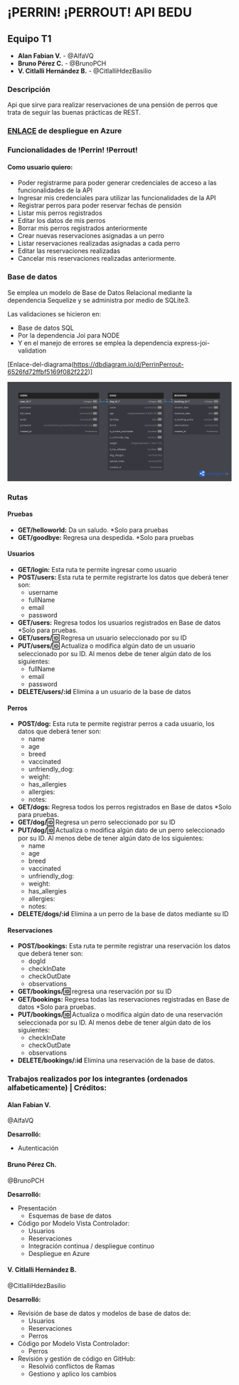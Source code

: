 # ¡PERRIN! ¡PERROUT! API BEDU

## Equipo T1

- **Alan Fabian V.** - @AlfaVQ
- **Bruno Pérez C.** - @BrunoPCH
- **V. Citlalli Hernández B.** - @CitlalliHdezBasilio

### Descripción

Api que sirve para realizar reservaciones de una pensión de perros que trata de seguir las buenas prácticas de REST.

### [ENLACE](http://20.84.146.46:8080/) de despliegue en Azure

### Funcionalidades de !Perrin! !Perrout!

#### Como usuario quiero:

- Poder registrarme para poder generar credenciales de acceso a las funcionalidades de la API
- Ingresar mis credenciales para utilizar las funcionalidades de la API
- Registrar perros para poder reservar fechas de pensión
- Listar mis perros registrados
- Editar los datos de mis perros
- Borrar mis perros registrados anteriormente
- Crear nuevas reservaciones asignadas a un perro
- Listar reservaciones realizadas asignadas a cada perro
- Editar las reservaciones realizadas
- Cancelar mis reservaciones realizadas anteriormente.

### Base de datos

Se emplea un modelo de Base de Datos Relacional mediante la dependencia Sequelize y se administra por medio de SQLite3.

Las validaciones se hicieron en:

- Base de datos SQL
- Por la dependencia Joi para NODE
- Y en el manejo de errores se emplea la dependencia express-joi-validation

[Enlace-del-diagrama(https://dbdiagram.io/d/PerrinPerrout-6526fd72ffbf5169f082f222)]

![Esquema de los modelos de la base de datos](requerimentos/PerrinPerrout.png)

### Rutas

#### Pruebas

- **GET/helloworld:** Da un saludo. \*Solo para pruebas
- **GET/goodbye:** Regresa una despedida. \*Solo para pruebas

#### Usuarios

- **GET/login:** Esta ruta te permite ingresar como usuario
- **POST/users:** Esta ruta te permite registrarte los datos que deberá tener son:
  - username
  - fullName
  - email
  - password
- **GET/users:** Regresa todos los usuarios registrados en Base de datos \*Solo para pruebas.
- **GET/users/:id:** Regresa un usuario seleccionado por su ID
- **PUT/users/:id:** Actualiza o modifica algún dato de un usuario seleccionado por su ID. Al menos debe de tener algún dato de los siguientes:
  - fullName
  - email
  - password
- **DELETE/users/:id** Elimina a un usuario de la base de datos

#### Perros

- **POST/dog:** Esta ruta te permite registrar perros a cada usuario, los datos que deberá tener son:
  - name
  - age
  - breed
  - vaccinated
  - unfriendly_dog:
  - weight:
  - has_allergies
  - allergies:
  - notes:
- **GET/dogs:** Regresa todos los perros registrados en Base de datos \*Solo para pruebas.
- **GET/dog/:id:** Regresa un perro seleccionado por su ID
- **PUT/dog/:id:** Actualiza o modifica algún dato de un perro seleccionado por su ID. Al menos debe de tener algún dato de los siguientes:
  - name
  - age
  - breed
  - vaccinated
  - unfriendly_dog:
  - weight:
  - has_allergies
  - allergies:
  - notes:
- **DELETE/dogs/:id** Elimina a un perro de la base de datos mediante su ID

#### Reservaciones

- **POST/bookings:** Esta ruta te permite registrar una reservación los datos que deberá tener son:
  - dogId
  - checkInDate
  - checkOutDate
  - observations
- **GET/bookings/:id:** regresa una reservación por su ID
- **GET/bookings:** Regresa todas las reservaciones registradas en Base de datos \*Solo para pruebas.
- **PUT/bookings/:id:** Actualiza o modifica algún dato de una reservación seleccionada por su ID. Al menos debe de tener algún dato de los siguientes:
  - checkInDate
  - checkOutDate
  - observations
- **DELETE/bookings/:id** Elimina una reservación de la base de datos.

### Trabajos realizados por los integrantes (ordenados alfabeticamente) | Créditos:

#### Alan Fabian V.

@AlfaVQ

**Desarrolló:**

- Autenticación

#### Bruno Pérez Ch.

@BrunoPCH

**Desarrolló:**

- Presentación
  - Esquemas de base de datos
- Código por Modelo Vista Controlador:
  - Usuarios
  - Reservaciones
  - Integración continua / despliegue continuo
  - Despliegue en Azure

#### V. Citlalli Hernández B.

@CitlalliHdezBasilio

**Desarrolló:**

- Revisión de base de datos y modelos de base de datos de:
  - Usuarios
  - Reservaciones
  - Perros
- Código por Modelo Vista Controlador:
  - Perros
- Revisión y gestión de código en GitHub:
  - Resolvió conflictos de Ramas
  - Gestiono y aplico los cambios

